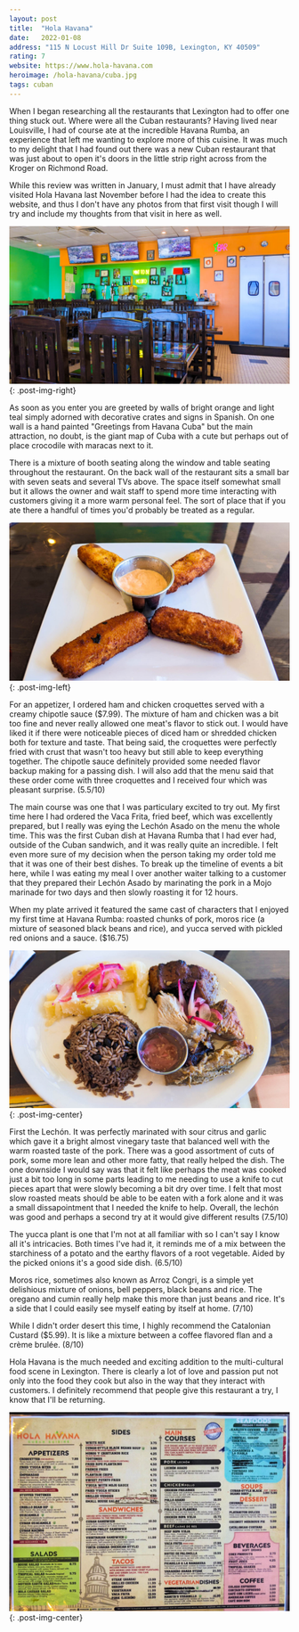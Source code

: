 ```yaml
---
layout: post
title:  "Hola Havana"
date:   2022-01-08
address: "115 N Locust Hill Dr Suite 109B, Lexington, KY 40509"
rating: 7
website: https://www.hola-havana.com
heroimage: /hola-havana/cuba.jpg
tags: cuban
---
```


When I began researching all the restaurants that Lexington had to offer one thing stuck out. Where were all the Cuban restaurants? Having lived near Louisville, I had of course ate at the incredible Havana Rumba, an experience that left me wanting to explore more of this cuisine. It was much to my delight that I had found out there was a new Cuban restaurant that was just about to open it's doors in the little strip right across from the Kroger on Richmond Road.

While this review was written in January, I must admit that I have already visited Hola Havana last November before I had the idea to create this website, and thus I don't have any photos from that first visit though I will try and include my thoughts from that visit in here as well.

![Hola Havana Bar](/assets/img/hola-havana/bar.jpg){: .post-img-right}

As soon as you enter you are greeted by walls of bright orange and light teal simply adorned with decorative crates and signs in Spanish. On one wall is a hand painted "Greetings from Havana Cuba" but the main attraction, no doubt, is the giant map of Cuba with a cute but perhaps out of place crocodile with maracas next to it.

There is a mixture of booth seating along the window and table seating throughout the restaurant. On the back wall of the restaurant sits a small bar with seven seats and several TVs above. The space itself somewhat small but it allows the owner and wait staff to spend more time interacting with customers giving it a more warm personal feel. The sort of place that if you ate there a handful of times you'd probably be treated as a regular. 

![](/assets/img/hola-havana/croquette.jpg){: .post-img-left}

For an appetizer, I ordered ham and chicken croquettes served with a creamy chipotle sauce ($7.99). The mixture of ham and chicken was a bit too fine and never really allowed one meat's flavor to stick out. I would have liked it if there were noticeable pieces of diced ham or shredded chicken both for texture and taste. That being said, the croquettes were perfectly fried with crust that wasn't too heavy but still able to keep everything together. The chipotle sauce definitely provided some needed flavor backup making for a passing dish. I will also add that the menu said that these order come with three croquettes and I received four which was pleasant surprise. (5.5/10)

The main course was one that I was particulary excited to try out. My first time here I had ordered the Vaca Frita, fried beef, which was excellently prepared, but I really was eying the Lechón Asado on the menu the whole time. This was the first Cuban dish at Havana Rumba that I had ever had, outside of the Cuban sandwich, and it was really quite an incredible. I felt even more sure of my decision when the person taking my order told me that it was one of their best dishes. To break up the timeline of events a bit here, while I was eating my meal I over another waiter talking to a customer that they prepared their Lechón Asado by marinating the pork in a Mojo marinade for two days and then slowly roasting it for 12 hours.

When my plate arrived it featured the same cast of characters that I enjoyed my first time at Havana Rumba: roasted chunks of pork, moros rice (a mixture of seasoned black beans and rice), and yucca served with pickled red onions and a sauce. ($16.75)

![Lechón Asado](/assets/img/hola-havana/lechon.jpg){: .post-img-center}

First the Lechón. It was perfectly marinated with sour citrus and garlic which gave it a bright almost vinegary taste that balanced well with the warm roasted taste of the pork. There was a good assortment of cuts of pork, some more lean and other more fatty, that really helped the dish. The one downside I would say was that it felt like perhaps the meat was cooked just a bit too long in some parts leading to me needing to use a knife to cut pieces apart that were slowly becoming a bit dry over time. I felt that most slow roasted meats should be able to be eaten with a fork alone and it was a small dissapointment that I needed the knife to help. Overall, the lechón was good and perhaps a second try at it would give different results (7.5/10)

The yucca plant is one that I'm not at all familiar with so I can't say I know all it's intricacies. Both times I've had it, it reminds me of a mix between the starchiness of a potato and the earthy flavors of a root vegetable. Aided by the picked onions it's a good side dish. (6.5/10)

Moros rice, sometimes also known as Arroz Congri, is a simple yet delishious mixture of onions, bell peppers, black beans and rice. The oregano and cumin really help make this more than just beans and rice. It's a side that I could easily see myself eating by itself at home. (7/10)

While I didn't order desert this time, I highly recommend the Catalonian Custard ($5.99). It is like a mixture between a coffee flavored flan and a crème brulée. (8/10)

Hola Havana is the much needed and exciting addition to the multi-cultural food scene in Lexington. There is clearly a lot of love and passion put not only into the food they cook but also in the way that they interact with customers. I definitely recommend that people give this restaurant a try, I know that I'll be returning.

![Hola Havana Menu](/assets/img/hola-havana/menu.jpg){: .post-img-center}